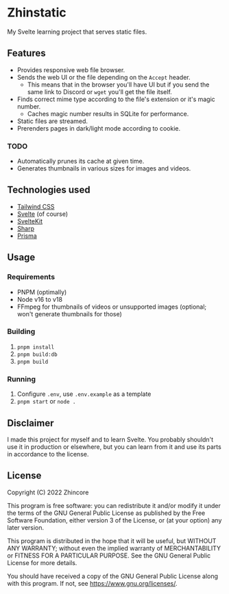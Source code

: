 # Zhinstatic

My Svelte learning project that serves static files.

## Features

- Provides responsive web file browser.
- Sends the web UI or the file depending on the `Accept` header.
  - This means that in the browser you'll have UI but if you send the same link to Discord or `wget` you'll get the file itself.
- Finds correct mime type according to the file's extension or it's magic number.
  - Caches magic number results in SQLite for performance.
- Static files are streamed.
- Prerenders pages in dark/light mode according to cookie.

### TODO

- Automatically prunes its cache at given time.
- Generates thumbnails in various sizes for images and videos.

## Technologies used

- [Tailwind CSS](https://tailwindcss.com/)
- [Svelte](https://svelte.dev/) (of course)
- [SvelteKit](https://kit.svelte.dev/)
- [Sharp](https://sharp.pixelplumbing.com/)
- [Prisma](https://prisma.io/)

## Usage

### Requirements

- PNPM (optimally)
- Node v16 to v18
- FFmpeg for thumbnails of videos or unsupported images (optional; won't generate thumbnails for those)

### Building

1. `pnpm install`
2. `pnpm build:db`
3. `pnpm build`

### Running

1. Configure `.env`, use `.env.example` as a template
2. `pnpm start` or `node .`

## Disclaimer

I made this project for myself and to learn Svelte. You probably shouldn't use it in production or elsewhere, but you can learn from it and use its parts in accordance to the license.

## License

Copyright (C) 2022 Zhincore

This program is free software: you can redistribute it and/or modify
it under the terms of the GNU General Public License as published by
the Free Software Foundation, either version 3 of the License, or
(at your option) any later version.

This program is distributed in the hope that it will be useful,
but WITHOUT ANY WARRANTY; without even the implied warranty of
MERCHANTABILITY or FITNESS FOR A PARTICULAR PURPOSE. See the
GNU General Public License for more details.

You should have received a copy of the GNU General Public License
along with this program. If not, see <https://www.gnu.org/licenses/>.
